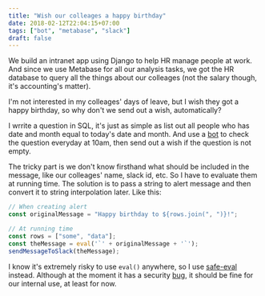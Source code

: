 ```yaml
---
title: "Wish our colleages a happy birthday"
date: 2018-02-12T22:04:15+07:00
tags: ["bot", "metabase", "slack"]
draft: false
---
```


We build an intranet app using Django to help HR manage people at work. And
since we use Metabase for all our analysis tasks, we got the HR database to
query all the things about our colleages (not the salary though, it's
accounting's matter).

I'm not interested in my colleages' days of leave, but I wish they got a happy
birthday, so why don't we send out a wish, automatically?

I wrrite a question in SQL, it's just as simple as list out all people who has
date and month equal to today's date and month. And use a [bot][1] to check
the question everyday at 10am, then send out a wish if the question is not
empty.

The tricky part is we don't know firsthand what should be included in the
message, like our colleages' name, slack id, etc. So I have to evaluate them
at running time. The solution is to pass a string to alert message and then
convert it to string interpolation later. Like this:

```js
// When creating alert
const originalMessage = "Happy birthday to ${rows.join(", ")}!";

// At running time
const rows = ["some", "data"];
const theMessage = eval('`' + originalMessage + '`');
sendMessageToSlack(theMessage);
```

I know it's extremely risky to use `eval()` anywhere, so I use [safe-eval][2]
instead. Although at the moment it has a security [bug][3], it should be fine
for our internal use, at least for now.


[1]: /posts/metabase-alerts
[2]: https://github.com/hacksparrow/safe-eval
[3]: https://github.com/hacksparrow/safe-eval/issues/5
